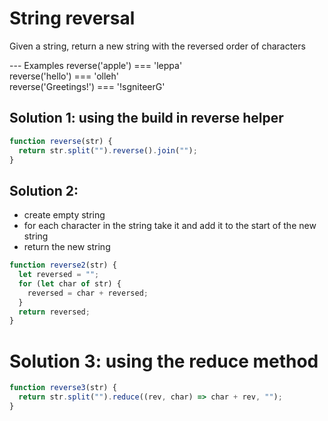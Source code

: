 # String reversal

Given a string, return a new string with the reversed order of characters

--- Examples
reverse('apple') === 'leppa'
<br>
reverse('hello') === 'olleh'
<br>
reverse('Greetings!') === '!sgniteerG'

## Solution 1: using the build in reverse helper

```js
function reverse(str) {
  return str.split("").reverse().join("");
}
```

## Solution 2:

- create empty string
- for each character in the string take it and add it to the start of the new string
- return the new string

```js
function reverse2(str) {
  let reversed = "";
  for (let char of str) {
    reversed = char + reversed;
  }
  return reversed;
}
```

# Solution 3: using the reduce method

```js
function reverse3(str) {
  return str.split("").reduce((rev, char) => char + rev, "");
}
```
